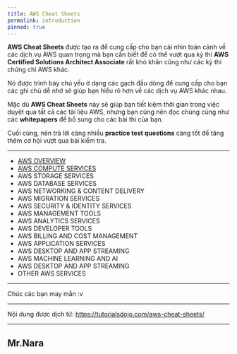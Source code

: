 ```yaml
---
title: AWS Cheat Sheets
permalink: introduction
pinned: true
---
```


**AWS Cheat Sheets** được tạo ra để cung cấp cho bạn cái nhìn toàn cảnh về các dịch vụ AWS quan trọng mà bạn cần biết để có thể vượt qua kỳ thi **AWS Certified Solutions Architect Associate** rất khó khăn cũng như các kỳ thi chứng chỉ AWS khác.

Nó được trình bày chủ yếu ở dạng các gạch đầu dòng để cung cấp cho bạn các ghi chú dễ nhớ sẽ giúp bạn hiểu rõ hơn về các dịch vụ AWS khác nhau.

Mặc dù **AWS Cheat Sheets** này sẽ giúp bạn tiết kiệm thời gian trong việc duyệt qua tất cả các tài liệu AWS, nhưng bạn cũng nên đọc chúng cũng như các **whitepapers** để bổ sung cho các bài thi của bạn.

Cuối cùng, nên trả lời càng nhiều **practice test questions** càng tốt để tăng thêm cơ hội vượt qua bài kiểm tra.


-----


* [AWS OVERVIEW](/categories/Overview/)
* [AWS COMPUTE SERVICES](/categories/Compute-Services/)
* AWS STORAGE SERVICES
* AWS DATABASE SERVICES
* AWS NETWORKING & CONTENT DELIVERY
* AWS MIGRATION SERVICES
* AWS SECURITY & IDENTITY SERVICES
* AWS MANAGEMENT TOOLS
* AWS ANALYTICS SERVICES
* AWS DEVELOPER TOOLS
* AWS BILLING AND COST MANAGEMENT
* AWS APPLICATION SERVICES
* AWS DESKTOP AND APP STREAMING
* AWS MACHINE LEARNING AND AI
* AWS DESKTOP AND APP STREAMING
* OTHER AWS SERVICES


-----

Chúc các bạn may mắn :v 

-----

Nội dung được dịch từ: https://tutorialsdojo.com/aws-cheat-sheets/

-----
## Mr.Nara

